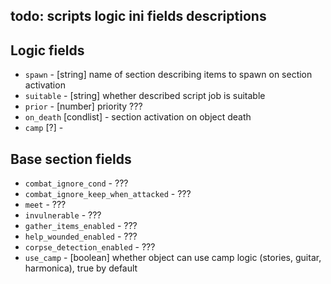 ## todo: scripts logic ini fields descriptions

## Logic fields

- `spawn` - [string] name of section describing items to spawn on section activation
- `suitable` - [string] whether described script job is suitable
- `prior` - [number] priority ???
- `on_death` [condlist] - section activation on object death
- `camp` [?] - 

## Base section fields

- `combat_ignore_cond` - ???
- `combat_ignore_keep_when_attacked` - ???
- `meet` - ???
- `invulnerable` - ???
- `gather_items_enabled` - ???
- `help_wounded_enabled` - ???
- `corpse_detection_enabled` - ???
- `use_camp` - [boolean] whether object can use camp logic (stories, guitar, harmonica), true by default

